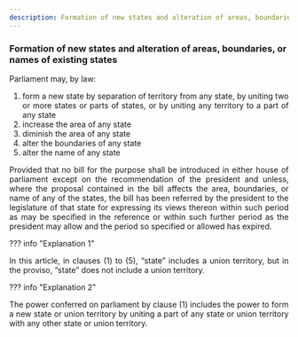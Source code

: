 ```yaml
---
description: Formation of new states and alteration of areas, boundaries, or names of existing states
---
```


### Formation of new states and alteration of areas, boundaries, or names of existing states
<div style="text-align: justify">

Parliament may, by law:

</div>

1.	<div style="text-align: justify"> form a new state by separation of territory from any state, by uniting two or more states or parts of states, or by uniting any territory to a part of any state
2.	<div style="text-align: justify"> increase the area of any state
3.	<div style="text-align: justify"> diminish the area of any state
4.	<div style="text-align: justify"> alter the boundaries of any state
5.	<div style="text-align: justify"> alter the name of any state

<div style="text-align: justify">

Provided that no bill for the purpose shall be introduced in either house of parliament except on the recommendation of the president and unless, where the proposal contained in the bill affects the area, boundaries, or name of any of the states, the bill has been referred by the president to the legislature of that state for expressing its views thereon within such period as may be specified in the reference or within such further period as the president may allow and the period so specified or allowed has expired.

</div>

??? info "Explanation 1"
    <div style="text-align: justify"> In this article, in clauses (1) to (5), “state” includes a union territory, but in the proviso, “state” does not include a union territory.

??? info "Explanation 2"
    <div style="text-align: justify"> The power conferred on parliament by clause (1) includes the power to form a new state or union territory by uniting a part of any state or union territory with any other state or union territory.
